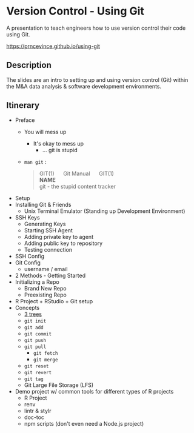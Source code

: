 # Version Control - Using Git

A presentation to teach engineers how to use version control their code using Git.

https://prncevince.github.io/using-git

## Description

The slides are an intro to setting up and using version control (Git) within the M&A data analysis & software development environments.

## Itinerary

- Preface
    - You will mess up
        - It's okay to mess up
            - ... git is stupid
    - `man git` :
    
        > GIT(1) &nbsp;&nbsp;&nbsp;&nbsp; Git Manual &nbsp;&nbsp;&nbsp;&nbsp; GIT(1)<br>
        **NAME**<br>
        git - the stupid content tracker
- Setup
- Installing Git & Friends
    - Unix Terminal Emulator (Standing up Development Environment)
- SSH Keys
    - Generating Keys
    - Starting SSH Agent
    - Adding private key to agent
    - Adding public key to repository
    - Testing connection
- SSH Config
- Git Config
    - username / email
- 2 Methods -  Getting Started
- Initializing a Repo
    - Brand New Repo
    - Preexisting Repo
- R Project + RStudio + Git setup
- Concepts
    - [3 trees](https://www.atlassian.com/git/tutorials/undoing-changes/git-reset)
    - `git init`
    - `git add`
    - `git commit`
    - `git push`
    - `git pull`
        - `git fetch`
        - `git merge`
    - `git reset`
    - `git revert`
    - `git tag`
    - Git Large File Storage (LFS)
- Demo project w/ common tools for different types of R projects
    - R Project
    - renv
    - lintr & stylr
    - doc-toc
    - npm scripts (don't even need a Node.js project)
